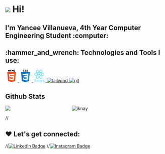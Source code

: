 <h1> <img src="https://emojis.slackmojis.com/emojis/images/1588315024/8823/hyperkitty.gif?1588315024" width="30" /> Hi!</h1>
<h2> I'm Yancee Villanueva, 4th Year Computer Engineering Student :computer:</h2>


<h2 align="left">:hammer_and_wrench: Technologies and Tools I use:</h2>
<p align="left">
    <a href="https://www.w3.org/html/" target="_blank"> <img src="https://raw.githubusercontent.com/devicons/devicon/master/icons/html5/html5-original-wordmark.svg" alt="html5" width="40" height="40"/> </a>
    <a href="https://www.w3schools.com/css/" target="_blank"> <img src="https://raw.githubusercontent.com/devicons/devicon/master/icons/css3/css3-original-wordmark.svg" alt="css3" width="40" height="40"/> </a>
    <a href="https://reactjs.org/" target="_blank"> <img src="https://raw.githubusercontent.com/devicons/devicon/master/icons/react/react-original-wordmark.svg" alt="react" width="40" height="40"/> </a>
    <a href="https://tailwindcss.com/" target="_blank"> <img src="https://avatars.githubusercontent.com/u/67109815?s=280&v=4" alt="tailwind" width="40" height="40"/> </a>
    <a href="https://git-scm.com/" target="_blank"> <img src="https://www.vectorlogo.zone/logos/git-scm/git-scm-icon.svg" alt="git" width="40" height="40"/> </a>
    
  </p>
  
<h2> Github Stats </h2> 
<a href="https://github.com/iknay/github-readme-stats"><img align="left" width="42%" src="https://github-readme-stats.vercel.app/api/top-langs/?username=iknay&layout=compact&theme=tokyonight" /></a>
<img width="50%" src="https://github-readme-streak-stats.herokuapp.com/?user=iknay&theme=tokyonight" alt="iknay" />
<br/>

//<h2 align="left">:heart: Let's get connected:</h2>

//[![Linkedin Badge](https://img.shields.io/badge/-yancee-blue?style=flat-square&logo=Linkedin&logoColor=white&link=https://www.linkedin.com/in/yancee/)](https://www.linkedin.com/in/yancee) 
//[![Instagram Badge](https://img.shields.io/badge/-eecnayy-D7008A?style=flat-square&labelColor=D7008A&logo=Instagram&logoColor=white&link=https://www.instagram.com/itz.me____p.r.i.n.c.e_____/)](https://www.instagram.com/eecnayy/)
